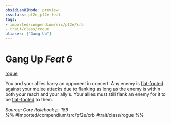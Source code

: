 ```yaml
---
obsidianUIMode: preview
cssclass: pf2e,pf2e-feat
tags:
- imported/compendium/src/pf2e/crb
- trait/class/rogue
aliases: ["Gang Up"]
---
```

# Gang Up  *Feat 6*  
[rogue](rules/traits/rogue.md)  


You and your allies harry an opponent in concert. Any enemy is [flat-footed](conditions.md#Flat-footed) against your melee attacks due to flanking as long as the enemy is within both your reach and your ally's. Your allies must still flank an enemy for it to be [flat-footed](conditions.md#Flat-footed) to them.

*Source: Core Rulebook p. 186*  
%% #imported/compendium/src/pf2e/crb #trait/class/rogue %%